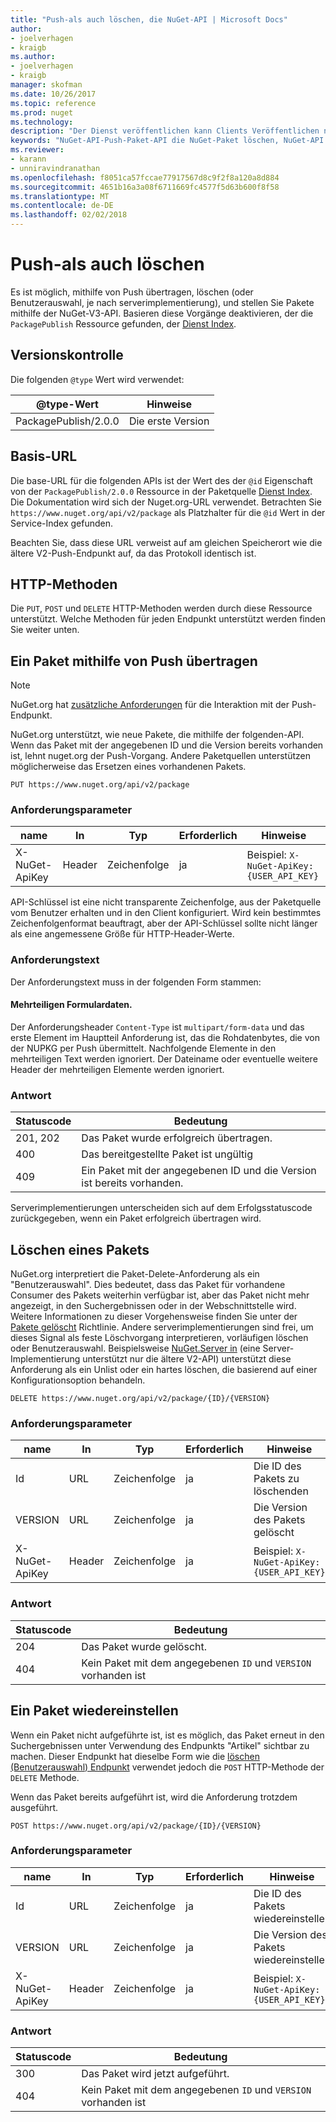 ```yaml
---
title: "Push-als auch löschen, die NuGet-API | Microsoft Docs"
author:
- joelverhagen
- kraigb
ms.author:
- joelverhagen
- kraigb
manager: skofman
ms.date: 10/26/2017
ms.topic: reference
ms.prod: nuget
ms.technology: 
description: "Der Dienst veröffentlichen kann Clients Veröffentlichen neuer Pakete und Benutzerauswahl oder löschen vorhandene Pakete."
keywords: "NuGet-API-Push-Paket-API die NuGet-Paket löschen, NuGet-API Benutzerauswahl Paket API NuGet-Paket zum Hochladen, API NuGet-Paket erstellen."
ms.reviewer:
- karann
- unniravindranathan
ms.openlocfilehash: f8051ca57fccae77917567d8c9f2f8a120a8d884
ms.sourcegitcommit: 4651b16a3a08f6711669fc4577f5d63b600f8f58
ms.translationtype: MT
ms.contentlocale: de-DE
ms.lasthandoff: 02/02/2018
---
```

# <a name="push-and-delete"></a>Push-als auch löschen

Es ist möglich, mithilfe von Push übertragen, löschen (oder Benutzerauswahl, je nach serverimplementierung), und stellen Sie Pakete mithilfe der NuGet-V3-API. Basieren diese Vorgänge deaktivieren, der die `PackagePublish` Ressource gefunden, der [Dienst Index](service-index.md).

## <a name="versioning"></a>Versionskontrolle

Die folgenden `@type` Wert wird verwendet:

@type-Wert          | Hinweise
-------------------- | -----
PackagePublish/2.0.0 | Die erste Version

## <a name="base-url"></a>Basis-URL

Die base-URL für die folgenden APIs ist der Wert des der `@id` Eigenschaft von der `PackagePublish/2.0.0` Ressource in der Paketquelle [Dienst Index](service-index.md). Die Dokumentation wird sich der Nuget.org-URL verwendet. Betrachten Sie `https://www.nuget.org/api/v2/package` als Platzhalter für die `@id` Wert in der Service-Index gefunden.

Beachten Sie, dass diese URL verweist auf am gleichen Speicherort wie die ältere V2-Push-Endpunkt auf, da das Protokoll identisch ist.

## <a name="http-methods"></a>HTTP-Methoden

Die `PUT`, `POST` und `DELETE` HTTP-Methoden werden durch diese Ressource unterstützt. Welche Methoden für jeden Endpunkt unterstützt werden finden Sie weiter unten.

## <a name="push-a-package"></a>Ein Paket mithilfe von Push übertragen

> [!Note]
> NuGet.org hat [zusätzliche Anforderungen](NuGet-Protocols.md) für die Interaktion mit der Push-Endpunkt.

NuGet.org unterstützt, wie neue Pakete, die mithilfe der folgenden-API. Wenn das Paket mit der angegebenen ID und die Version bereits vorhanden ist, lehnt nuget.org der Push-Vorgang. Andere Paketquellen unterstützen möglicherweise das Ersetzen eines vorhandenen Pakets.

    PUT https://www.nuget.org/api/v2/package

### <a name="request-parameters"></a>Anforderungsparameter

name           | In     | Typ   | Erforderlich | Hinweise
-------------- | ------ | ------ | -------- | -----
X-NuGet-ApiKey | Header | Zeichenfolge | ja      | Beispiel: `X-NuGet-ApiKey: {USER_API_KEY}`

API-Schlüssel ist eine nicht transparente Zeichenfolge, aus der Paketquelle vom Benutzer erhalten und in den Client konfiguriert. Wird kein bestimmtes Zeichenfolgenformat beauftragt, aber der API-Schlüssel sollte nicht länger als eine angemessene Größe für HTTP-Header-Werte.

### <a name="request-body"></a>Anforderungstext

Der Anforderungstext muss in der folgenden Form stammen:

#### <a name="multipart-form-data"></a>Mehrteiligen Formulardaten.

Der Anforderungsheader `Content-Type` ist `multipart/form-data` und das erste Element im Hauptteil Anforderung ist, das die Rohdatenbytes, die von der NUPKG per Push übermittelt. Nachfolgende Elemente in den mehrteiligen Text werden ignoriert. Der Dateiname oder eventuelle weitere Header der mehrteiligen Elemente werden ignoriert.

### <a name="response"></a>Antwort

Statuscode | Bedeutung
----------- | -------
201, 202    | Das Paket wurde erfolgreich übertragen.
400         | Das bereitgestellte Paket ist ungültig
409         | Ein Paket mit der angegebenen ID und die Version ist bereits vorhanden.

Serverimplementierungen unterscheiden sich auf dem Erfolgsstatuscode zurückgegeben, wenn ein Paket erfolgreich übertragen wird.

## <a name="delete-a-package"></a>Löschen eines Pakets

NuGet.org interpretiert die Paket-Delete-Anforderung als ein "Benutzerauswahl". Dies bedeutet, dass das Paket für vorhandene Consumer des Pakets weiterhin verfügbar ist, aber das Paket nicht mehr angezeigt, in den Suchergebnissen oder in der Webschnittstelle wird. Weitere Informationen zu dieser Vorgehensweise finden Sie unter der [Pakete gelöscht](../policies/deleting-packages.md) Richtlinie. Andere serverimplementierungen sind frei, um dieses Signal als feste Löschvorgang interpretieren, vorläufigen löschen oder Benutzerauswahl. Beispielsweise [NuGet.Server in](https://www.nuget.org/packages/NuGet.Server) (eine Server-Implementierung unterstützt nur die ältere V2-API) unterstützt diese Anforderung als ein Unlist oder ein hartes löschen, die basierend auf einer Konfigurationsoption behandeln.

    DELETE https://www.nuget.org/api/v2/package/{ID}/{VERSION}

### <a name="request-parameters"></a>Anforderungsparameter

name           | In     | Typ   | Erforderlich | Hinweise
-------------- | ------ | ------ | -------- | -----
Id             | URL    | Zeichenfolge | ja      | Die ID des Pakets zu löschenden
VERSION        | URL    | Zeichenfolge | ja      | Die Version des Pakets gelöscht
X-NuGet-ApiKey | Header | Zeichenfolge | ja      | Beispiel: `X-NuGet-ApiKey: {USER_API_KEY}`

### <a name="response"></a>Antwort

Statuscode | Bedeutung
----------- | -------
204         | Das Paket wurde gelöscht.
404         | Kein Paket mit dem angegebenen `ID` und `VERSION` vorhanden ist

## <a name="relist-a-package"></a>Ein Paket wiedereinstellen

Wenn ein Paket nicht aufgeführte ist, ist es möglich, das Paket erneut in den Suchergebnissen unter Verwendung des Endpunkts "Artikel" sichtbar zu machen. Dieser Endpunkt hat dieselbe Form wie die [löschen (Benutzerauswahl) Endpunkt](#delete-a-package) verwendet jedoch die `POST` HTTP-Methode der `DELETE` Methode.

Wenn das Paket bereits aufgeführt ist, wird die Anforderung trotzdem ausgeführt.

    POST https://www.nuget.org/api/v2/package/{ID}/{VERSION}

### <a name="request-parameters"></a>Anforderungsparameter

name           | In     | Typ   | Erforderlich | Hinweise
-------------- | ------ | ------ | -------- | -----
Id             | URL    | Zeichenfolge | ja      | Die ID des Pakets wiedereinstellen
VERSION        | URL    | Zeichenfolge | ja      | Die Version des Pakets wiedereinstellen
X-NuGet-ApiKey | Header | Zeichenfolge | ja      | Beispiel: `X-NuGet-ApiKey: {USER_API_KEY}`

### <a name="response"></a>Antwort

Statuscode | Bedeutung
----------- | -------
300         | Das Paket wird jetzt aufgeführt.
404         | Kein Paket mit dem angegebenen `ID` und `VERSION` vorhanden ist
